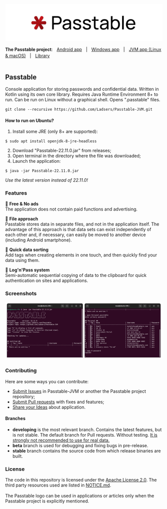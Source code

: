 ![cover](https://github.com/Ladsers/Passtable-JVM/raw/developing/.github/readme/github_readme_cover.png)

**The Passtable project**:ㅤ[Android app](https://github.com/Ladsers/Passtable-Android)ㅤ|ㅤ[Windows app](https://github.com/Ladsers/Passtable-for-Windows)ㅤ|ㅤ<ins>JVM app (Linux & macOS)</ins>ㅤ|ㅤ[Library](https://github.com/Ladsers/Passtable-Lib)
</br></br>


## Passtable
Console application for storing passwords and confidential data. Written in Kotlin using its own core library. Requires Java Runtime Environment 8+ to run. Can be run on Linux without a graphical shell. Opens ".passtable" files.

```
git clone --recursive https://github.com/Ladsers/Passtable-JVM.git
```
#### How to run on Ubuntu?
1. Install some JRE (only 8+ are supported):
```
$ sudo apt install openjdk-8-jre-headless
```
2. Download "Passtable-22.11.0.jar" from releases;
3. Open terminal in the directory where the file was downloaded;
4. Launch the application:
```
$ java -jar Passtable-22.11.0.jar 
```
*Use the latest version instead of 22.11.0!*

### Features
🔸 **Free & No ads** </br>
The application does not contain paid functions and advertising.

🔸 **File approach** </br>
Passtable stores data in separate files, and not in the application itself. The advantage of this approach is that data sets can exist independently of each other and, if necessary, can easily be moved to another device (including Android smartphone).

🔸 **Quick data sorting** </br>
Add tags when creating elements in one touch, and then quickly find your data using them.

🔸 **Log'n'Pass system** </br>
Semi-automatic sequential copying of data to the clipboard for quick authentication on sites and applications.

### Screenshots
![screenshot](https://github.com/Ladsers/Passtable-JVM/raw/developing/.github/readme/github_ubuntu.png)

### Contributing
Here are some ways you can contribute:
+ [Submit Issues](https://github.com/Ladsers/Passtable-JVM/issues/new/choose) in Passtable-JVM or another the Passtable project repository;
+ [Submit Pull requests](https://github.com/Ladsers/Passtable-JVM/pulls) with fixes and features;
+ [Share your Ideas](https://github.com/Ladsers/Passtable-JVM/discussions/categories/ideas) about application.

#### Branches
+ **developing** is the most relevant branch. Contains the latest features, but is not stable. The default branch for Pull requests. Without testing. <ins>It is strongly not recommended to use for real data.</ins>
+ **beta** branch is used for debugging and fixing bugs in pre-release.
+ **stable** branch contains the source code from which release binaries are built.

### License
The code in this repository is licensed under the [Apache License 2.0](https://github.com/Ladsers/Passtable-JVM/blob/developing/LICENSE.md). The third party resources used are listed in [NOTICE.md](https://github.com/Ladsers/Passtable-JVM/blob/developing/NOTICE.md).
</br></br>
The Passtable logo can be used in applications or articles only when the Passtable project is explicitly mentioned.
